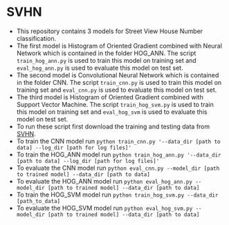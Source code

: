 # SVHN
- This repository contains 3 models for Street View House Number classification.
- The first model is Histogram of Oriented Gradient combined with Neural Network 
which is contained in the folder HOG_ANN. The script ```train_hog_ann.py``` is used to 
train this model on training set and ```eval_hog_ann.py``` is used to evaluate this model
 on test set.
- The second model is Convolutional Neural Network which is contained in the folder CNN. The script ```train_cnn.py``` is used
 to train this model on training set and ```eval_cnn.py``` is used to evaluate this model on test set.
- The third model is Histogram of Oriented Gradient combined with Support Vector Machine. The script ```train_hog_svm.py``` is used
 to train this model on training set and ```eval_hog_svm``` is used to evaluate this model on test set.
- To run these script first download the training and testing data from [SVHN](http://ufldl.stanford.edu/housenumbers/).
- To train the CNN model run ```python train_cnn.py '--data_dir [path to data] --log_dir [path for log files]'```
- To train the HOG_ANN model run ```python train_hog_ann.py '--data_dir [path to data] --log_dir [path for log files]'```
- To evaluate the CNN model run ```python eval_cnn.py --model_dir [path to trained model] --data_dir [path to data]```
- To evaluate the HOG_ANN model run ```python eval_hog_ann.py --model_dir [path to trained model] --data_dir [path to data]```
- To train the HOG_SVM model run ```python train_hog_svm.py --data_dir [path_to_data]```
- To evaluate the HOG_SVM model run ```python eval_hog_svm.py --model_dir [path to trained model] --data_dir [path to data]```